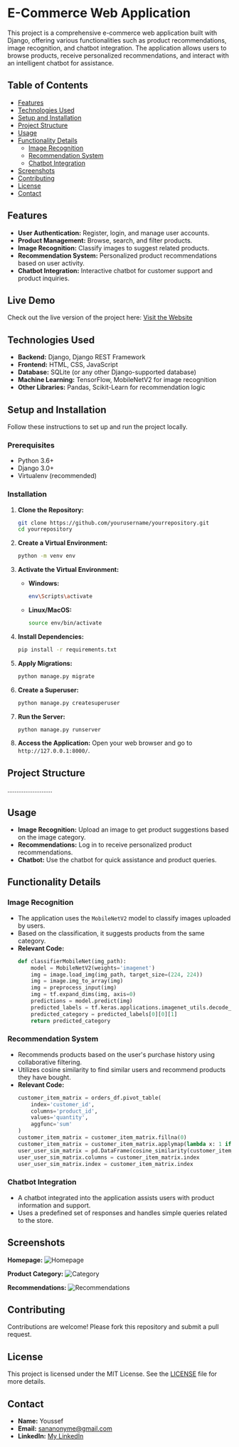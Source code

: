 # E-Commerce Web Application

This project is a comprehensive e-commerce web application built with Django, offering various functionalities such as product recommendations, image recognition, and chatbot integration. The application allows users to browse products, receive personalized recommendations, and interact with an intelligent chatbot for assistance.

## Table of Contents
- [Features](#features)
- [Technologies Used](#technologies-used)
- [Setup and Installation](#setup-and-installation)
- [Project Structure](#project-structure)
- [Usage](#usage)
- [Functionality Details](#functionality-details)
  - [Image Recognition](#image-recognition)
  - [Recommendation System](#recommendation-system)
  - [Chatbot Integration](#chatbot-integration)
- [Screenshots](#screenshots)
- [Contributing](#contributing)
- [License](#license)
- [Contact](#contact)

## Features
- **User Authentication:** Register, login, and manage user accounts.
- **Product Management:** Browse, search, and filter products.
- **Image Recognition:** Classify images to suggest related products.
- **Recommendation System:** Personalized product recommendations based on user activity.
- **Chatbot Integration:** Interactive chatbot for customer support and product inquiries.

## Live Demo
Check out the live version of the project here: [Visit the Website](https://fpn-smi.all-as.tech/)

## Technologies Used
- **Backend:** Django, Django REST Framework
- **Frontend:** HTML, CSS, JavaScript
- **Database:** SQLite (or any other Django-supported database)
- **Machine Learning:** TensorFlow, MobileNetV2 for image recognition
- **Other Libraries:** Pandas, Scikit-Learn for recommendation logic

## Setup and Installation
Follow these instructions to set up and run the project locally.

### Prerequisites
- Python 3.6+
- Django 3.0+
- Virtualenv (recommended)

### Installation

1. **Clone the Repository:**
    ```bash
    git clone https://github.com/yourusername/yourrepository.git
    cd yourrepository
    ```

2. **Create a Virtual Environment:**
    ```bash
    python -m venv env
    ```

3. **Activate the Virtual Environment:**
    - **Windows:**
      ```bash
      env\Scripts\activate
      ```
    - **Linux/MacOS:**
      ```bash
      source env/bin/activate
      ```

4. **Install Dependencies:**
    ```bash
    pip install -r requirements.txt
    ```

5. **Apply Migrations:**
    ```bash
    python manage.py migrate
    ```

6. **Create a Superuser:**
    ```bash
    python manage.py createsuperuser
    ```

7. **Run the Server:**
    ```bash
    python manage.py runserver
    ```

8. **Access the Application:**
   Open your web browser and go to `http://127.0.0.1:8000/`.

## Project Structure
.........................


## Usage
- **Image Recognition:** Upload an image to get product suggestions based on the image category.
- **Recommendations:** Log in to receive personalized product recommendations.
- **Chatbot:** Use the chatbot for quick assistance and product queries.

## Functionality Details

### Image Recognition
- The application uses the `MobileNetV2` model to classify images uploaded by users.
- Based on the classification, it suggests products from the same category.
- **Relevant Code:**
    ```python
    def classifierMobileNet(img_path):
        model = MobileNetV2(weights='imagenet')
        img = image.load_img(img_path, target_size=(224, 224))
        img = image.img_to_array(img)
        img = preprocess_input(img)
        img = tf.expand_dims(img, axis=0)
        predictions = model.predict(img)
        predicted_labels = tf.keras.applications.imagenet_utils.decode_predictions(predictions, top=1)
        predicted_category = predicted_labels[0][0][1]
        return predicted_category
    ```

### Recommendation System
- Recommends products based on the user's purchase history using collaborative filtering.
- Utilizes cosine similarity to find similar users and recommend products they have bought.
- **Relevant Code:**
    ```python
    customer_item_matrix = orders_df.pivot_table(
        index='customer_id',
        columns='product_id',
        values='quantity',
        aggfunc='sum'
    )
    customer_item_matrix = customer_item_matrix.fillna(0)
    customer_item_matrix = customer_item_matrix.applymap(lambda x: 1 if x > 0 else 0)
    user_user_sim_matrix = pd.DataFrame(cosine_similarity(customer_item_matrix))
    user_user_sim_matrix.columns = customer_item_matrix.index
    user_user_sim_matrix.index = customer_item_matrix.index
    ```

### Chatbot Integration
- A chatbot integrated into the application assists users with product information and support.
- Uses a predefined set of responses and handles simple queries related to the store.

## Screenshots
**Homepage:**
![Homepage](imgs/homepage_screenshot.png)

**Product Category:**
![Category](imgs/category_screenshot.png)

**Recommendations:**
![Recommendations](imgs/recommendations_screenshot.png)

## Contributing
Contributions are welcome! Please fork this repository and submit a pull request.

## License
This project is licensed under the MIT License. See the [LICENSE](LICENSE) file for more details.

## Contact
- **Name:** Youssef
- **Email:** sananonyme@gmail.com
- **LinkedIn:** [My LinkedIn](https://www.linkedin.com/in/youssef-nita-762771205/)
